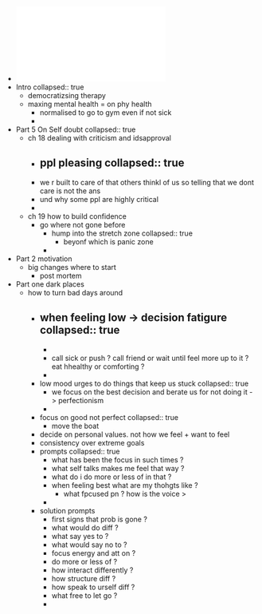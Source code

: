 - ![why has no one told.pdf](../assets/why_has_no_one_told_1680111026220_0.pdf)
- Intro
  collapsed:: true
	- democratizsing therapy
	- maxing mental health = on phy health
		- normalised to go to gym even if not sick
		-
- Part 5 On Self doubt
  collapsed:: true
	- ch 18 dealing with criticism and idsapproval
		- ppl pleasing
		  collapsed:: true
			-
		- we r built to care of that others thinkl of us so telling that we dont care is not the ans
		- und why some ppl are highly critical
		-
	- ch 19 how to build confidence
		- go where not gone before
			- hump into the stretch zone
			  collapsed:: true
				- beyonf which is panic zone
			-
- Part 2 motivation
	- big changes where to start
		- post mortem
- Part one dark places
	- how to turn bad days around
		- when feeling low -> decision fatigure
		  collapsed:: true
			-
			-
			- call sick or push ? call friend or wait until feel more up to it ? eat hhealthy or comforting ?
			-
		- low mood urges to do things that keep us stuck
		  collapsed:: true
			- we focus on the best decision and berate us for not doing it -> perfectionism
			-
		- focus on good not perfect
		  collapsed:: true
			- move the boat
		- decide on personal values. not how we feel + want to feel
		- consistency over extreme goals
		- prompts
		  collapsed:: true
			- what has been the focus in such  times ?
			- what self talks makes me feel that way ?
			- what do i do more or less of in that ?
			- when feeling best what are my thohgts like ?
				- what fpcused pn ?  how is the voice >
			-
		- solution prompts
			- first signs that prob is gone ?
			- what would do diff ?
			- what say yes to ?
			- what would say no to ?
			- focus energy and att on ?
			- do more or less of ?
			- how interact differently ?
			- how structure diff ?
			- how speak to urself diff ?
			- what free to let go ?
			-
